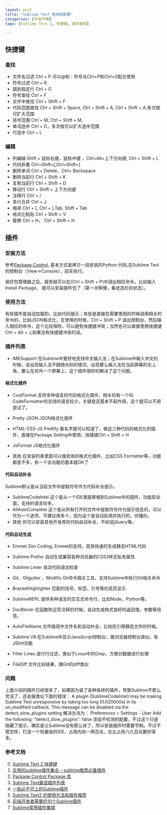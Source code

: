 ```yaml
---
layout: post
title: "Sublime Text 使用和配置"
categories: [开发环境]
tags: [Sublime Text 2, 快捷键, 插件推荐]

---
```



## 快捷键        

### 查找
+ 文件名过滤   Ctrl + P  可以@和：符号与Ctrl+P和Ctrl+G配合使用
+ 符号过滤     Ctrl + R
+ 跳到指定行    Ctrl + G
+ 符号查找	   Ctrl + F
+ 文件中查找	   Ctrl + Shift + F
+ 代码范围查找	Ctrl + Shift + Space, Ctrl + Shift + A, Ctrl + Shift + A,多次按可扩大范围
+ 括号范围      Ctrl + M, Ctrl + Shift + M,
+ 单词选中  Ctrl + D，多次按可以扩大选中范围
+ 行选中	Ctrl + L

### 编辑
+ 列编辑   Shift + 鼠标右键，鼠标中键 ，Ctrl+Alt+上下方向键, Ctrl + Shift + L
+ 代码折叠  Ctrl+Shift+[,Ctrl+Shift+]
+ 删除单词  Ctrl + Delete，Ctrl+ Backspace
+ 删除当前行  Ctrl + Shift + K
+ 复制当前行  Ctrl + Shift + D
+ 移动行     Ctrl + Shift + 上下方向键
+ 注释行		Ctrl + /
+ 多行合并 		Ctrl + J
+ 缩进			Ctrl + [, Ctrl + ],Tab, Shift + Tab
+ 格式化粘贴	Ctrl + Shift + V
+ 替换			Ctrl + H， Ctrl + Shift + H

## 插件

### 安装方法
参考[Package Control](https://packagecontrol.io/installation#st2), 基本方式是拷贝一段安装的Python 代码,在Sublime Text 的控制台（View->Console），回车执行。

装好包管理器之后，就有就可以在(Ctrl + Shift + P)中调出相应命令，比如输入 Install Package， 就可以安装插件包了（第一次稍慢，看状态栏的状态）。

### 使用方法
有些插件是自动加载的，比如代码提示；有些是直接在需要使用的时候调用相关的命令的，比如JSON格式化，在使用的时候，Ctrl + Shift + P 调出控制台，然后输入相应的命令，这个比较保险，可以避免快捷键冲突；当然也可以直接使用快捷键 Ctrl + Alt + J,如果没有快捷键冲突的话。

### 插件列表
+ IMESupport
在Sublime中更好地支持中文输入法；在Sublime中输入中文的时候，会出现输入法不跟随光标的情况，出现要么输入法在当前屏幕的左上角，要么在另外一个屏幕上，这个插件很好的解决了这个问题。

#### 格式化插件
+ CoolFormat
支持多种语言的代码格式化插件，相关的有一个叫CodeFormatter的支持的语言较少，关键是还基本不起作用，这个就可以不用尝试了。
+ Pretty JSON
JSON格式化插件
+ HTML-CSS-JS Prettify
看名字就可以知道了，做这三种代码的格式化的插件，直接在Package Setting中使用，快捷键Ctrl + Shift + H
+ JsFormat
JS格式化插件

+ 其他
在安装列表里面可以搜具体的格式化插件，比如CSS Formatter等，功能都差不多，有一个全功能的基本就OK了

#### 代码自动补全
Sublime默认是从当前文件中提取符号作为代码补全提示。
+ SublimeCodeIntel
这个是从一个IDE里面移植到Sublime中的插件，功能较全面，支持的语言较多。
+ AllAutoComplete
这个是从所有打开的文件中提取符号作为提示信息的，可以作为一个选项，不建议用多个，因为这个是自动启用并执行的，你懂的。
+ 其他
你可以安装其他开发库的代码自动补全，不如说jQuery等。

#### 代码自动生成
+ Emmet
Zen Coding, Emmet的支持，高效快速的生成静态HTML代码
+ Sublime Prefixr
自动生成兼容各种浏览器的CSS3样式私有属性

+ Sublime Linter
自动代码语法检查
+ Git、Gitgutter 、Modific
Git命令相关工具，支持Sublime中执行Git相关命令
+ BracketHighlighter
匹配的括号，标签，引号等的高亮显示
+ SublimeREPL
提供多种语言的交互式命令行，比如Node，Python等。
+ DocBlockr
在函数附近写注释的时候，自动生成格式良好的返回值，参数等信息。
+ AutoFileName
文件路径中文件名和自动补全，比如在引用静态文件的时候。
+ Sublime V8
在Sublime中显示JavaScript控制台，跟浏览器控制台类似，有JSlint功能
+ Filter Lines
进行行过滤，类似于Linux中的Grep，方便对数据进行处理
+ FileDiff
文件比较结果，跟Git的diff类似

### 问题
上面介绍的插件已经很多了，如果因为装了各种各样的插件，导致Sublime不那么灵活了，还会报类似下面的错误：
A plugin (SublimeCodeIntel) may be making Sublime Text unresponsive by taking too long (0.020000s) in its on_modified callback.
This message can be disabled via the detect_slow_plugins setting
解决办法为：
Preferences > Settings - User
Add the following: "detect_slow_plugins": false
添加不检测的配置，不过这个只是隐藏了提示，确实是让Sublime没有那么快了，所以安装插件时需要节制。不过不管怎样，打造一个轻量级的IDE，占用内存一两百兆，总比占用八九百兆要好得多。


### 参考文档
0. [Sublime Text 2 快捷键][5]
1. [实用的sublime插件集合 – sublime推荐必备插件][8]
0. [Package Control Package 库][1]
1. [Sublime Text最佳插件列表][2]
2. [一些必不可上的Sublime插件][3]
3. [Sublime Text2 的使用方法和插件推荐][4]
4. [前端开发者需要的10个Sublime插件][6]
5. [Sublime常用插件集锦][7]

[1]: https://packagecontrol.io/ "Package Control Package 库"
[2]: http://blog.jobbole.com/79326/ "Sublime Text最佳插件列表"
[3]: http://www.qianduan.net/essential-to-sublime-the-text-2-plugins/ "一些必不可上的Sublime插件"
[4]: http://www.aimks.com/sublime-text2-method-plug.html "Sublime Text2 的使用方法和插件推荐"
[5]: http://blog.csdn.net/fovwin/article/details/9102731 "Sublime Text 2 快捷键"
[6]: http://developer.51cto.com/art/201503/467605_all.htm "前端开发者需要的10个Sublime插件"
[7]: http://www.zuojj.com/archives/566.html "Sublime常用插件集锦"
[8]: http://www.xuanfengge.com/practical-collection-of-sublime-plug-in.html "实用的sublime插件集合 – sublime推荐必备插件"
